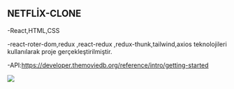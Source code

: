 ## NETFLİX-CLONE

-React,HTML,CSS

-react-roter-dom,redux ,react-redux ,redux-thunk,tailwind,axios teknolojileri kullanılarak proje gerçekleştirilmiştir.

-API:https://developer.themoviedb.org/reference/intro/getting-started

![](screen.gif)

